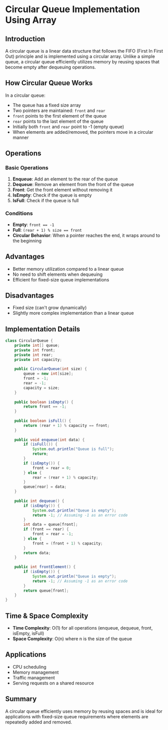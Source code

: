 # Circular Queue Implementation Using Array

## Introduction
A circular queue is a linear data structure that follows the FIFO (First In First Out) principle and is implemented using a circular array. Unlike a simple queue, a circular queue efficiently utilizes memory by reusing spaces that become empty after dequeuing operations.

## How Circular Queue Works
In a circular queue:
- The queue has a fixed size array
- Two pointers are maintained: `front` and `rear`
- `front` points to the first element of the queue
- `rear` points to the last element of the queue
- Initially both `front` and `rear` point to -1 (empty queue)
- When elements are added/removed, the pointers move in a circular manner

## Operations

### Basic Operations
1. **Enqueue**: Add an element to the rear of the queue
2. **Dequeue**: Remove an element from the front of the queue
3. **Front**: Get the front element without removing it
4. **IsEmpty**: Check if the queue is empty
5. **IsFull**: Check if the queue is full

### Conditions
- **Empty**: `front == -1`
- **Full**: `(rear + 1) % size == front`
- **Circular Behavior**: When a pointer reaches the end, it wraps around to the beginning

## Advantages
- Better memory utilization compared to a linear queue
- No need to shift elements when dequeuing
- Efficient for fixed-size queue implementations

## Disadvantages
- Fixed size (can't grow dynamically)
- Slightly more complex implementation than a linear queue

## Implementation Details

```java
class CircularQueue {
    private int[] queue;
    private int front;
    private int rear;
    private int capacity;
    
    public CircularQueue(int size) {
        queue = new int[size];
        front = -1;
        rear = -1;
        capacity = size;
    }
    
    public boolean isEmpty() {
        return front == -1;
    }
    
    public boolean isFull() {
        return (rear + 1) % capacity == front;
    }
    
    public void enqueue(int data) {
        if (isFull()) {
            System.out.println("Queue is full");
            return;
        }
        if (isEmpty()) {
            front = rear = 0;
        } else {
            rear = (rear + 1) % capacity;
        }
        queue[rear] = data;
    }
    
    public int dequeue() {
        if (isEmpty()) {
            System.out.println("Queue is empty");
            return -1; // Assuming -1 as an error code
        }
        int data = queue[front];
        if (front == rear) {
            front = rear = -1;
        } else {
            front = (front + 1) % capacity;
        }
        return data;
    }
    
    public int frontElement() {
        if (isEmpty()) {
            System.out.println("Queue is empty");
            return -1; // Assuming -1 as an error code
        }
        return queue[front];
    }
}
```

## Time & Space Complexity
- **Time Complexity**: O(1) for all operations (enqueue, dequeue, front, isEmpty, isFull)
- **Space Complexity**: O(n) where n is the size of the queue

## Applications
- CPU scheduling
- Memory management
- Traffic management
- Serving requests on a shared resource

## Summary
A circular queue efficiently uses memory by reusing spaces and is ideal for applications with fixed-size queue requirements where elements are repeatedly added and removed.